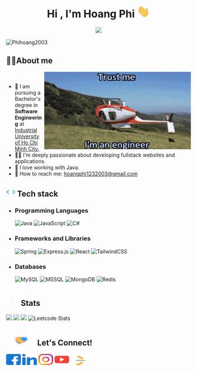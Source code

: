 <h1 align="center"><b>Hi , I'm Hoang Phi </b><img src="gifs/hello.gif" width="35"></h1>
<p align="center">
  <a href="https://github.com/DenverCoder1/readme-typing-svg"><img src="https://readme-typing-svg.herokuapp.com?font=Time+New+Roman&color=cyan&size=25&center=true&vCenter=true&width=600&height=100&lines=My+name+is+Hoang+Phi+and+I+am;a+Java+Developer..&hearts;++;a+Self-taught+Fullstack+Developer,;a+Software+Engineering+Student,;a+Javascript-Fullstack-Developer,;an+Active+Learner/Researcher,;Love+to+learn+new+stuffs..<3"></a>
</p>

<img src="https://komarev.com/ghpvc/?username=Phihoang2003&label=Profile%20views&color=0e75b6&style=flat" alt="Phihoang2003" />

## 🧑‍💻<b>About me</b>

<img align="right" alt="Engineer" width="400" src="gifs/trust me.gif">
<br>

- 🔭 I am pursuing a Bachelor's degree in <b>Software Engineering</b> at <a href="https://iuh.edu.vn">Industrial University of Ho Chi Minh City.</a>
- 👨‍💻 I'm deeply passionate about developing fullstack websites and applications.
- 🍵 I love working with Java.
- 📧 How to reach me: <a href="mailto:hoangphi1232003@gmail.com">hoangphi1232003@gmail.com</a>
  <br>

## <img src="gifs/giphy.gif" width="25"/> <b>Tech stack</b>

- ### Programming Languages

  ![Java](https://img.shields.io/badge/java-%23ED8B00.svg?style=for-the-badge&logo=openjdk&logoColor=white)
  ![JavaScript](https://img.shields.io/badge/javascript-%23323330.svg?style=for-the-badge&logo=javascript&logoColor=%23F7DF1E)
  ![C#](https://img.shields.io/badge/c%23-%23239120.svg?style=for-the-badge&logo=csharp&logoColor=white)

- ### Frameworks and Libraries

  ![Spring](https://img.shields.io/badge/Spring-6DB33F?style=for-the-badge&logo=spring&logoColor=white)
  ![Express.js](https://img.shields.io/badge/express.js-%23404d59.svg?style=for-the-badge&logo=express&logoColor=%2361DAFB)
  ![React](https://img.shields.io/badge/react-%2320232a.svg?style=for-the-badge&logo=react&logoColor=%2361DAFB)
  ![TailwindCSS](https://img.shields.io/badge/Tailwind_CSS-38B2AC?style=for-the-badge&logo=tailwind-css&logoColor=white)

- ### Databases
  ![MySQL](https://img.shields.io/badge/MySQL-00000F?style=for-the-badge&logo=mysql&logoColor=white)
  ![MSSQL](https://img.shields.io/badge/Microsoft_SQL_Server-CC2927?style=for-the-badge&logo=microsoft-sql-server&logoColor=white)
  ![MongoDB](https://img.shields.io/badge/MongoDB-4EA94B?style=for-the-badge&logo=mongodb&logoColor=white)
  ![Redis](https://img.shields.io/badge/redis-%23DD0031.svg?&style=for-the-badge&logo=redis&logoColor=white)

## <img src="gifs/stat.gif" width="35"><b> Stats </b>

![](https://github-readme-stats.vercel.app/api?username=Phihoang2003&theme=tokyonight&hide_border=false&include_all_commits=false&count_private=false)
![](https://github-readme-stats.vercel.app/api/top-langs/?username=Phihoang2003&theme=tokyonight&hide_border=false&include_all_commits=false&count_private=false&layout=compact)
![](https://github-readme-streak-stats.herokuapp.com/?user=Phihoang2003&&theme=tokyonight)
![Leetcode Stats](https://leetcard.jacoblin.cool/Phihoang2003?theme=dark)

## <img src="gifs/handshake.gif" width ="80"><b> Let's Connect!</b>

<p align="left">
<a href="https://www.facebook.com/Phihoang2003/" target="blank"><img align="center" src="logos/facebook.svg" alt="Phihoang2003" height="30" width="40" /></a>
<a href="https://www.linkedin.com/in/Phihoang2003/" target="blank"><img align="center" src="logos/linked-in.svg" alt="Phihoang2003" height="30" width="40" /></a>
<a href="https://www.instagram.com/Phihoang2003/" target="blank"><img align="center" src="logos/instagram.svg" alt="Phihoang2003" height="30" width="40" /></a>
<a href="https://www.youtube.com/channel/Phihoang2003" target="blank"><img align="center" src="logos/youtube.svg" alt="Hoang Phi" height="30" width="40" /></a>
  <a href="https://www.leetcode.com/Phihoang2003" target="blank"><img align="center" src="logos/leet-code.svg" alt="Phihoang2003" height="30" width="40" /></a>
</p>
